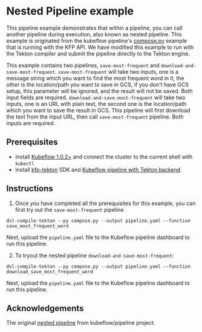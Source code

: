# Nested Pipeline example
This pipeline example demonstrates that within a pipeline, you can call another pipeline during execution, also known as nested pipeline. This example is originated from the kubeflow pipeline's [compose.py](https://github.com/kubeflow/pipelines/blob/master/sdk/python/tests/compiler/testdata/compose.py) example that is running with the KFP API. We have modified this example to run with the Tekton compiler and submit the pipeline directly to the Tekton engine.

This example contains two pipelines, `save-most-frequent` and `download-and-save-most-frequent`. `save-most-frequent` will take two inputs, one is a message string which you want to find the most frequent word in it, the other is the location/path you want to save in GCS, if you don't have GCS setup, this parameter will be ignored, and the result will not be saved. Both input fields are required. `download-and-save-most-frequent` will take two inputs, one is an URL with plain text, the second one is the location/path which you want to save the result in GCS. This pipeline will first download the text from the input URL, then call `save-most-frequent` pipeline. Both inputs are required.

## Prerequisites
- Install [Kubeflow 1.0.2+](https://www.kubeflow.org/docs/started/getting-started/) and connect the cluster to the current shell with `kubectl`
- Install [kfp-tekton](/sdk/README.md#steps) SDK and [Kubeflow pipeline with Tekton backend](/tekton_kfp_guide.md)

## Instructions

1. Once you have completed all the prerequisites for this example, you can first try out the `save-most-frequent` pipeline
```
dsl-compile-tekton --py compose.py --output pipeline.yaml --function save_most_frequent_word
```

Next, upload the `pipeline.yaml` file to the Kubeflow pipeline dashboard to run this pipeline.



2. To tryout the nested pipeline `download-and-save-most-frequent`:
```
dsl-compile-tekton --py compose.py --output pipeline.yaml --function download_save_most_frequent_word
```

Next, upload the `pipeline.yaml` file to the Kubeflow pipeline dashboard to run this pipeline.


## Acknowledgements

The original [nested pipeline](https://github.com/kubeflow/pipelines/blob/master/sdk/python/tests/compiler/testdata/compose.py) from kubeflow/pipeline project.
